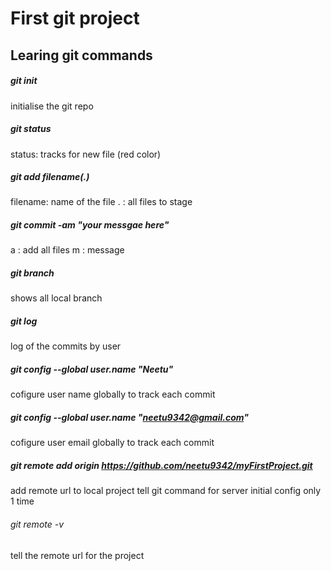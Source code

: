 # First git project
## Learing git commands

##### git init
initialise the git repo

##### git status
status:  tracks for new file (red color)

##### git add filename(.)
filename:  name of the file
. : all files to stage

##### git commit -am "your messgae here"
a : add all files
m : message

##### git branch 
shows all  local branch

##### git log 
log of the commits  by user

##### git config --global user.name "Neetu" 
cofigure user name globally to track each commit

##### git config --global user.name "neetu9342@gmail.com" 
cofigure user email globally to track each commit

##### git remote add origin https://github.com/neetu9342/myFirstProject.git
add remote url to local project
tell git command for server
initial config
only 1 time

###### git remote -v
tell the remote url for the project